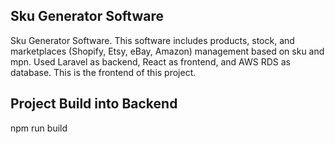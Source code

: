 ## Sku Generator Software
Sku Generator Software. This software includes products, stock, and marketplaces (Shopify, Etsy, eBay, Amazon) management based on sku and mpn. Used Laravel as backend, React as frontend, and AWS RDS as database. This is the frontend of this project.

## Project Build into Backend
npm run build
